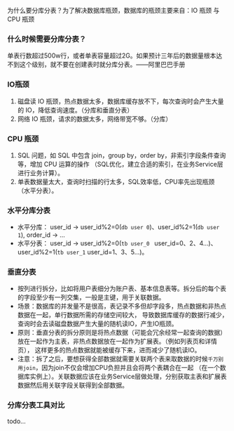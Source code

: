 为什么要分库分表？为了解决数据库瓶颈，数据库的瓶颈主要来自：IO 瓶颈 与 CPU 瓶颈  
### 什么时候需要分库分表？  
单表行数超过500w行，或者单表容量超过2G。如果预计三年后的数据量根本达不到这个级别，就不要在创建表时就分库分表。——阿里巴巴手册
### IO瓶颈  
1. 磁盘读 IO 瓶颈，热点数据太多，数据库缓存放不下，每次查询时会产生大量的 IO，降低查询速度。（分库和垂直分表）
2. 网络 IO 瓶颈，请求的数据太多，网络带宽不够。（分库）  

### CPU 瓶颈  
1. SQL 问题，如 SQL 中包含 join，group by，order by，非索引字段条件查询等，增加 CPU 运算的操作 
       （SQL优化，建立合适的索引，在业务Service层进行业务计算）。   
2. 单表数据量太大，查询时扫描的行太多，SQL效率低，CPU率先出现瓶颈 （水平分表）。  

### 水平分库分表  
* 水平分库： user_id -> user_id%2=0(`db user 0`)、user_id%2=1(`db user 1`), order_id -> ...  
* 水平分表： user_id -> user_id%2=0(`tb user_0 ` user_id=0、2、4...)、user_id%2=1(`tb user_1` user_id=1、3、5...)。   

### 垂直分表  
* 按列进行拆分，比如将用户表细分为账户表、基本信息表等。拆分后的每个表的字段至少有一列交集，一般是主键，用于关联数据。  
* 场景：数据库的并发量不是很高，表记录不多但却字段多，热点数据和非热点数据在一起，单行数据所需的存储空间较大，
导致数据库缓存的数据行减少，查询时会去读磁盘数据产生大量的随机读IO，产生IO瓶颈。  
* 原则：垂直分表的拆分原则是将热点数据（可能会冗余经常一起查询的数据）放在一起作为主表，非热点数据放在一起作为扩展表。（例如列表页和详情页），
这样更多的热点数据就能被缓存下来，进而减少了随机读IO。  
* 注意：拆了之后，要想获得全部数据就需要关联两个表来取数据的时候`千万别用join`，因为join不仅会增加CPU负担并且会将两个表耦合在一起
（在一个数据库实例上）。关联数据应该在业务Service层做处理，分别获取主表和扩展表数据然后用关联字段关联得到全部数据。 

### 分库分表工具对比  
todo...
